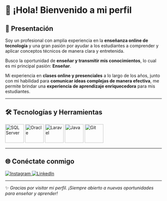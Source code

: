 # 👋 ¡Hola! Bienvenido a mi perfil  

## 🚀 Presentación  

Soy un profesional con amplia experiencia en la **enseñanza online de tecnología** y una gran pasión por ayudar a los estudiantes a comprender y aplicar conceptos técnicos de manera clara y entretenida.  

Busco la oportunidad de **enseñar y transmitir mis conocimientos**, lo cual es mi principal pasión: **Enseñar**.  

Mi experiencia en **clases online y presenciales** a lo largo de los años, junto con mi habilidad para **comunicar ideas complejas de manera efectiva**, me permite brindar una **experiencia de aprendizaje enriquecedora** para mis estudiantes.  

---

## 🛠️ Tecnologías y Herramientas  

<p align="left">
  <img src="https://img.icons8.com/color/96/000000/microsoft-sql-server.png" alt="SQL Server" width="60" height="60"/>
  <img src="https://img.icons8.com/color/96/000000/oracle-logo.png" alt="Oracle" width="60" height="60"/>
  <img src="https://img.icons8.com/fluency/96/laravel.png" alt="Laravel" width="60" height="60"/>
  <img src="https://img.icons8.com/color/96/java-coffee-cup-logo.png" alt="Java" width="60" height="60"/>
  <img src="https://img.icons8.com/color/96/git.png" alt="Git" width="60" height="60"/>
</p>  

---

## 🌐 Conéctate conmigo  

<p align="left">
  <a href="https://instagram.com/TU_USUARIO" target="_blank">
    <img src="https://img.icons8.com/fluency/48/instagram-new.png" alt="Instagram"/>
  </a>
  <a href="https://linkedin.com/in/TU_USUARIO" target="_blank">
    <img src="https://img.icons8.com/color/48/linkedin.png" alt="LinkedIn"/>
  </a>
</p>  

---
✨ _Gracias por visitar mi perfil. ¡Siempre abierto a nuevas oportunidades para enseñar y aprender!_  
